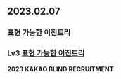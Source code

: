 ## 2023.02.07
### 표현 가능한 이진트리

### Lv3 [표현 가능한 이진트리](https://school.programmers.co.kr/learn/courses/30/lessons/150367)
**2023 KAKAO BLIND RECRUITMENT**

